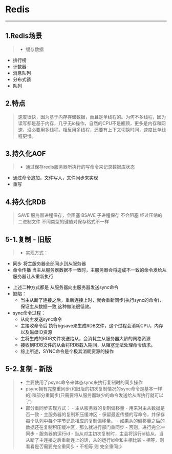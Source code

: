 # Redis

---

## 1.Redis场景
> + 缓存数据
+ 排行榜
+ 计数器
+ 消息队列
+ 分布式锁
+ 队列
## 2.特点
> 速度很快，因为基于内存存储数据，而且是单线程的。为何不多线程，因为读写都是基于内存，几乎无io操作，自然的CPU不是瓶颈，更多是内存和网速，没必要用多线程。相反用多线程，还要有上下文切换时间，速度比单线程更慢。
## 3.持久化AOF
> + 通过保存redis服务器所执行的写命令来记录数据库状态
+ 通过命令追加，文件写入，文件同步来实现
+ 重写
## 4.持久化RDB
> SAVE 服务器进程保存，会阻塞
BSAVE 子进程保存 不会阻塞
经过压缩的二进制文件
不同类型的键值对保存格式不一样

## 5-1.复制 - 旧版
> + 实现方式：
 - 同步 将主服务器全部同步到从服务器
 - 命令传播 当主从服务器数据不一致时，主服务器会将造成不一致的命令发给从服务器让从重新执行
+ 上述二种方式都是 从服务器向主服务器发送sync命令
+ 缺陷：
    - 当主从断了连接之后，重新连接上时，就会重新同步(执行sync的命令)，保证主从数据一致,这种做法很低效。
+ sync命令过程：
    - 从向主发送sync命令
    - 主接收命令后 执行bgsave来生成RDB文件，这个过程会消耗CPU，内存以及磁盘IO资源
    - 主将生成的RDB文件发送给从，会消耗主从服务器大龄的网格资源
    - 接收到RDB文件的从会将RDB载入期间，从阻塞无法处理命令请求。
    - 综上所述，SYNC命令是个极其消耗资源的操作
## 5-2.复制 - 新版
> + 主要使用了psync命令来体态sync来执行复制时的同步操作
> + psync拥有完整重同步(和旧版的初次复制情况的sync命令是基本一样的)和部分重同步(只需要将从服务器缺少的命令发送给从库执行就可以了)
> + 部分重同步实现方式：
    - 主从服务器的复制偏移量 - 用来对主从数据是否一致
    - 主服务器的复制积压缓冲区 - 保留最近传播的写命令，并保存每个队列中每个字节记录相应的复制偏移量。
        - 如果从的偏移量之后的数据还在复制积压缓冲区，那么就进行部门重同步
        - 否则，进行完全冲同步
    - 服务器的运行id - 当从对主初次复制时，主会将运行id给从。当从断了主连接之后重新连上的话，从的运行id会和主相比较
        - 相等，则看看是否需要完全重同步
        - 不相等 则 完全重同步
        




